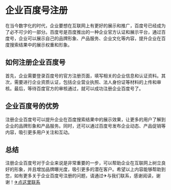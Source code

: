 # 企业百度号注册

在当今数字化的时代，企业要想在互联网上有更好的展示和推广，百度号已经成为了必不可少的一部分。百度号是百度推出的一种企业官方认证和展示平台，通过百度号，企业可以展示自己的品牌形象、产品服务、企业文化等内容，提升企业在百度搜索结果中的展示权重和形象。

## 如何注册企业百度号

首先，企业需要登录百度号的官方注册页面，填写相关的企业信息和认证资料。其次，需要进行企业资质认证，包括企业营业执照、法人身份证等材料的上传和审核。最后，等待百度官方的审核通过，就可以成功注册企业百度号了。

## 企业百度号的优势

注册企业百度号可以提升企业在百度搜索结果中的展示效果，让更多的用户了解到企业的品牌形象和产品服务。同时，还可以通过百度号发布企业动态、产品促销等内容，吸引更多用户关注和互动。

## 总结

注册企业百度号对于企业来说是非常重要的一步，可以帮助企业在互联网上树立良好的形象，并且增加品牌曝光度，吸引更多的潜在客户。希望以上内容能够帮助到您，如有更多关于企业百度号注册的问题，请通过✈与我们联系，感谢阅读，谢谢！[✈点这里联系](https://c.k02.cc)